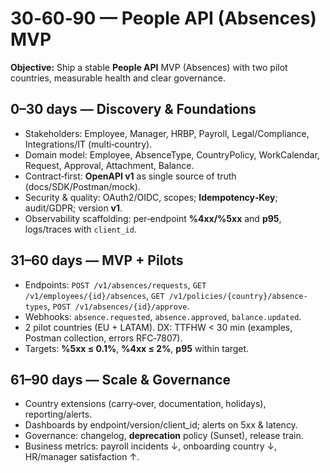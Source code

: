 # 30‑60‑90 — People API (Absences) MVP

**Objective:** Ship a stable **People API** MVP (Absences) with two pilot countries, measurable health and clear governance.

## 0–30 days — Discovery & Foundations
- Stakeholders: Employee, Manager, HRBP, Payroll, Legal/Compliance, Integrations/IT (multi‑country).
- Domain model: Employee, AbsenceType, CountryPolicy, WorkCalendar, Request, Approval, Attachment, Balance.
- Contract‑first: **OpenAPI v1** as single source of truth (docs/SDK/Postman/mock).
- Security & quality: OAuth2/OIDC, scopes; **Idempotency‑Key**; audit/GDPR; version **v1**.
- Observability scaffolding: per‑endpoint **%4xx/%5xx** and **p95**, logs/traces with `client_id`.

## 31–60 days — MVP + Pilots
- Endpoints: `POST /v1/absences/requests`, `GET /v1/employees/{id}/absences`, `GET /v1/policies/{country}/absence-types`, `POST /v1/absences/{id}/approve`.
- Webhooks: `absence.requested`, `absence.approved`, `balance.updated`.
- 2 pilot countries (EU + LATAM). DX: TTFHW < 30 min (examples, Postman collection, errors RFC‑7807).
- Targets: **%5xx ≤ 0.1%**, **%4xx ≤ 2%**, **p95** within target.

## 61–90 days — Scale & Governance
- Country extensions (carry‑over, documentation, holidays), reporting/alerts.
- Dashboards by endpoint/version/client_id; alerts on 5xx & latency.
- Governance: changelog, **deprecation** policy (Sunset), release train.
- Business metrics: payroll incidents ↓, onboarding country ↓, HR/manager satisfaction ↑.
